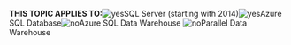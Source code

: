 <Token>**THIS TOPIC APPLIES TO:**![yes](/Image/Applies%20to/yes.png)SQL Server (starting with 2014)![yes](/Image/Applies%20to/yes.png)Azure SQL Database![no](/Image/Applies%20to/no.png)Azure SQL Data Warehouse ![no](/Image/Applies%20to/no.png)Parallel Data Warehouse </Token>